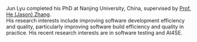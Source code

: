 Jun Lyu completed his PhD at Nanjing University, China, supervised by [Prof. He (Jason) Zhang](https://software.nju.edu.cn//hezhang/index.html).  
His research interests include improving software development efficiency and quality, particularly improving software build efficiency and quality in practice. His recent research interests are in software testing and AI4SE.
